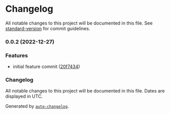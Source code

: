 # Changelog

All notable changes to this project will be documented in this file. See [standard-version](https://github.com/conventional-changelog/standard-version) for commit guidelines.

### 0.0.2 (2022-12-27)


### Features

* initial feature commit ([20f7434](https://github.com/sujeetkryadav/angular2-POC/commit/20f74344e9cd3f81adece918e49c8bc6d0b5a627))

### Changelog

All notable changes to this project will be documented in this file. Dates are displayed in UTC.

Generated by [`auto-changelog`](https://github.com/CookPete/auto-changelog).
